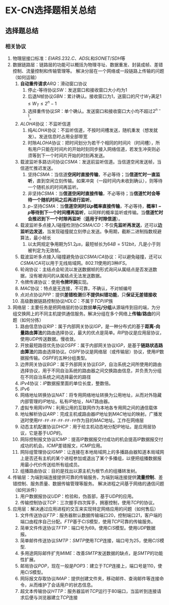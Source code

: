 # EX-CN选择题相关总结

## 选择题总结

### 相关协议

1.   物理层接口标准：$EIARS.232.C、ADSL$和$SONET/SDH$等
2.   数据链路层：链路层的功能可以概括为物理寻址、数据重发、封装成帧、差错控制、流量控制和传输管理等。 解决分层在一个网络或一段链路上传输的问题（如何运输）
     1.   **自动重传请求**$ARQ$：滑动窗口协议
          1.   停止-等待协议$SW$：发送窗口和接收窗口大小均为1
          2.   后退$N$帧协议$GBN$：累计确认。接收窗口为1，送窗口的尺寸$W_T$满足$1\leqslant W_T\leqslant 2^n-1$
          3.   选择重传协议$SR$：单个确认。发送窗口和接收窗口大小均不超过$2^{n-1}$。
     2.   $ALOHA$协议：不监听信道
          1.   纯$ALOHA$协议：不监听信道，不按时间槽发送，随机重发（想发就发）。发送信息时占用全部带宽
          2.   时隙$ALOHA$协议：把时间划分为若干个相同的时间片（时间槽），所有用户只能在时间片的开始时刻同步接入网络信道，若发生冲突则必须等到下一个时间片开始的时刻再发送。
     3.   载波监听多路访问协议$CSMA$：发送前监听信道。当信道空闲发送帧，当信道忙推迟发送。
          1.   坚持$CSMA$：当信道**空闲时直接传输**，不必等待；当**信道忙时一直监听**，直到空闲立刻传输。如果冲突（一段时间内未收到确认），则等待一个随机长的时间再监听。
          2.   非坚持$CSMA$：当**信道空闲时直接传输**，不必等待；当**信道忙时会等待一个随机时间之后再进行监听**。
          3.   $p-$坚持$CSMA$：当**信道空闲时以$p$概率直接传输**，不必等待，**概率$1-p$等待到下一个时间槽再监听**，以同样的概率监听或传输。当**信道忙时会推迟到下一个时隙再监听**（**适用于时隙信道**）。
     4.   载波监听多点接入/碰撞检测协$CSMA/CD$：不仅**先监听再发送**，还可以**边监听边发送**，当发现碰撞就立刻停止发送。争用期，截断二进制指数规避算法，最小帧长
          1.   以太网规定争用期为$51.2\mu s$，最短帧长为$64B=512bit$，凡是小于则被判定为无效帧。
     5.   载波监听多点接入/碰撞避免协议$CSMA/CA$协议：可以避免碰撞，还可以$CSMA/CA$可以用于无线局域网。$802.11$使用的$3$种$IFS$。
     6.   轮询协议：主结点会轮流以发送数据帧的形式询问从属结点是否发送数据，没有被询问的从属结点无法发送数据。
     7.   令牌传递协议：使用**令牌环网**实现。
     8.   $MAC$协议：特点是无连接，不可靠，不确认，不对帧编号
     9.   点对点协议$PPP$：提供**差错检测**但**不提供纠错功能**，只**保证无差错接收**
     10.   高级数据链路控制协议$HDLC$：不属于$TCP/IP$族
3.   网络层：主要任务是把网络层的协议数据**单元/分组**从源端传到目的端，为分组交换网上的不同主机提供通信服务。解决分组在多个网络上**传输/路由**的问题（如何分拣）
     1.   路由信息协议$RIP$：属于内部网关协议$IGP$，是一种分布式的基于**距离-向量路由算法**的路由选择协议，最大的优点是简单。$RIP$协议是应用层协议，使用$UDP$传送数据。慢收敛。
     2.   开放最短路径优先协议$OSPF$：属于内部网关协议$IGP$，是基于**链路状态路由算法**的路由选择协议。$OSPF$协议是网络层（或传输层）协议，使用$IP$数据报传输。$OSPF$的五种分组类型。
     3.   边界网关协议$BGP$：属于外部网关协议$EGP$，自治系统之间所使用的路由选择协议，用于不同自治系统的路由器之间交换路由信息，并负责为分组在不同自治系统之间选择最优的路径
     4.   $IPv4$协议：$IP$数据报里面的单位长度，整数倍。
     5.   $IPv6$
     6.   网络地址转换协议$NAT$：将专用网络地址转换为公用地址，从而对外隐藏内部管理的$IP$地址。私有$IP$地址，$NAT$路由器。
     7.   虚拟专用网$VPN$：利用公用的互联网作为本地各专用网之间的通信载体
     8.   地址解析协议$ARP$：完成主机或路由器$IP$地址到$MAC$地址的映射。广播发送时使用`FF-FF-FF-FF-FF-FF`作为目的$MAC$地址。工作在网络层
     9.   动态主机配置协议$DHCP$：用于给主机动态地分配IP地址。是应用层协议，它是基于$UDP$的。
     10.   网际控制报文协议$ICMP$：提高IP数据报交付成功的机会提高IP数据报交付成功的机会。$ICMP$差错报文，$ICMP$应用。
     11.   网际组管理协议$IGMP$：让连接在本地局域网上的多播路由器知道本局域网上是否还有主机的某个进程参加或退出了某个多播组，以便把组播数据报用最小代价传送给所有组成员。
     12.   组播路由协议：目的是找出以源主机为根节点的组播转发树。
4.   传输层：为端到端连接提供可靠的传输服务，为端到端连接提供**流量控制**、差错控制、服务质量、数据传输管理等服务。 解决进程之间基于网络的通信问题（如何派件）
     1.   用户数据报协议$UDP$：检验和，伪首部，基于$UDP$的应用。
     2.   传输控制协议$TCP$：三次握手四次挥手，拥塞控制，使用$TCP$的协议。
5.   应用层：解决通过应用进程的交互来实现特定网络应用的问题（如何售后）
     1.   文件传送协议$FTP$：服务器默认数据传输端口$20$，控制端口$21$，客户端的端口由程序自己分配。$FTP$基于$C/S$模型，使用$TCP$可靠的传输服务。
     2.   简单文件传送协议$TFTP$：端口号为$69$。使用$C/S$模型。使用$UDP$数据报。
     3.   简单邮件传送协议$SMTP$：$SMTP$使用$TCP$连接，端口号为$25$，使用$C/S$模型.
     4.   多用途网际邮件扩充$MIME$：改善$SMTP$发送数据的缺点，是$SMTP$的功能性扩展。
     5.   邮局协议$POP$，现在一般是$POP3$：建立于$TCP$连接上，端口号是$110$，使用$C/S$模型。
     6.   网际报文存取协议$IMAP$：提供创建文件夹，移动邮件、查询邮件等连接命令，从而维护了会话用户的状态信息。
     7.   超文本传输协议$HTTP$：服务器监听$TCP$运行于$80$端口，当监听到连接请求后便与浏览器建立$TCP$连接
